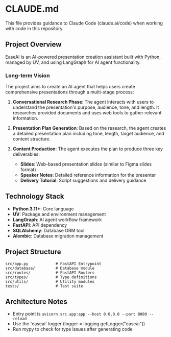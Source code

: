 # CLAUDE.md

This file provides guidance to Claude Code (claude.ai/code) when working with code in this repository.

## Project Overview

EaseAI is an AI-powered presentation creation assistant built with Python, managed by UV, and using LangGraph for AI agent functionality.

### Long-term Vision

The project aims to create an AI agent that helps users create comprehensive presentations through a multi-stage process:

1. **Conversational Research Phase**: The agent interacts with users to understand the presentation's purpose, audience, tone, and length. It researches provided documents and uses web tools to gather relevant information.

2. **Presentation Plan Generation**: Based on the research, the agent creates a detailed presentation plan including tone, length, target audience, and content structure.

3. **Content Production**: The agent executes the plan to produce three key deliverables:
   - **Slides**: Web-based presentation slides (similar to Figma slides format)
   - **Speaker Notes**: Detailed reference information for the presenter
   - **Delivery Tutorial**: Script suggestions and delivery guidance

## Technology Stack

- **Python 3.11+**: Core language
- **UV**: Package and environment management
- **LangGraph**: AI agent workflow framework
- **FastAPI**: API dependency
- **SQLAlchemy**: Database ORM tool
- **Alembic**: Database migration management

## Project Structure

```
src/app.py            # FastAPI Entrypoint
src/database/         # Database module
src/routes/           # FastAPI Routers
src/types/            # Type definitions
src/utils/            # Utility modules
tests/                # Test suite
```

## Architecture Notes
- Entry point is `uvicorn src.app:app --host 0.0.0.0 --port 8000 --reload`
- Use the 'easeai' logger (logger = logging.getLogger("easeai"))
- Run mypy to check for type issues after generating code